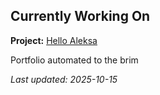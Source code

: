 ## Currently Working On

**Project:** [Hello Aleksa](https://github.com/alxhdd/hello-aleksa)

Portfolio automated to the brim

_Last updated: 2025-10-15_
